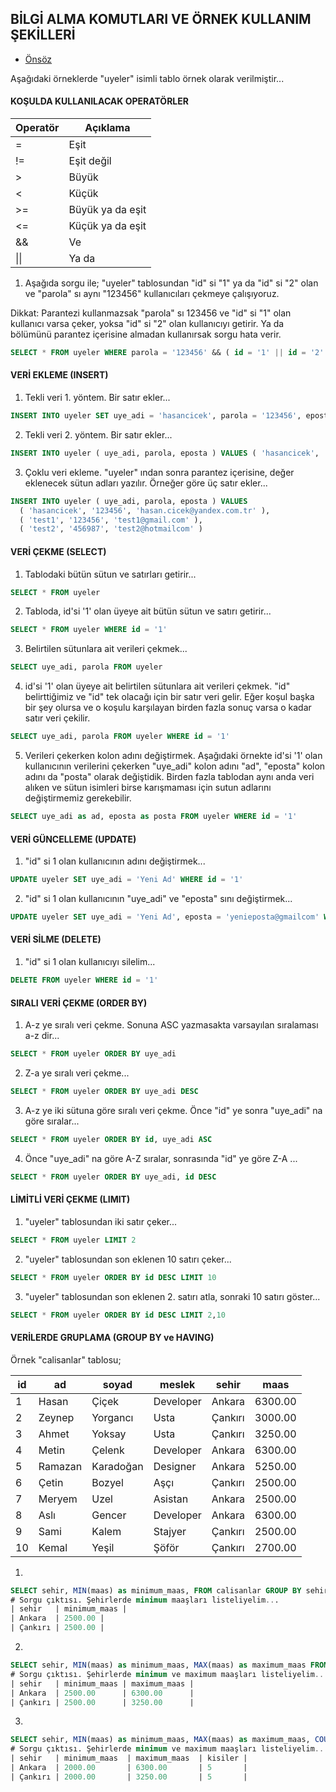 ## BİLGİ ALMA KOMUTLARI VE ÖRNEK KULLANIM ŞEKİLLERİ

- [Önsöz](https://github.com/cicekhasan/DersNotlarim)



Aşağıdaki örneklerde "uyeler" isimli tablo örnek olarak verilmiştir...

#### KOŞULDA KULLANILACAK OPERATÖRLER

| Operatör | Açıklama |
| --- | --- |
| = | Eşit |
| != | Eşit değil |
| > | Büyük |
| < | Küçük |
| >= | Büyük ya da eşit |
| <= | Küçük ya da eşit |
| && | Ve |
| \|\| | Ya da |

1. Aşağıda sorgu ile; "uyeler" tablosundan "id" si "1" ya da "id" si "2" olan ve "parola" sı aynı "123456" kullanıcıları çekmeye çalışıyoruz. 

Dikkat: Parantezi kullanmazsak "parola" sı 123456 ve "id" si "1" olan kullanıcı varsa çeker, yoksa "id" si "2" olan kullanıcıyı getirir. Ya da bölümünü parantez içerisine almadan kullanırsak sorgu hata verir.

```sql
SELECT * FROM uyeler WHERE parola = '123456' && ( id = '1' || id = '2' )
```


#### VERİ EKLEME (INSERT)

1. Tekli veri 1. yöntem. Bir satır ekler...

```sql
INSERT INTO uyeler SET uye_adi = 'hasancicek', parola = '123456', eposta = 'hasan.cicek@yandex.com.tr'
```

2. Tekli veri 2. yöntem. Bir satır ekler...

```sql
INSERT INTO uyeler ( uye_adi, parola, eposta ) VALUES ( 'hasancicek', '123456', 'hasan.cicek@yandex.com.tr' )
```

3. Çoklu veri ekleme. "uyeler" ından sonra parantez içerisine, değer eklenecek sütun adları yazılır. Örneğer göre üç satır ekler...

```sql
INSERT INTO uyeler ( uye_adi, parola, eposta ) VALUES 
  ( 'hasancicek', '123456', 'hasan.cicek@yandex.com.tr' ), 
  ( 'test1', '123456', 'test1@gmail.com' ), 
  ( 'test2', '456987', 'test2@hotmailcom' )
```

#### VERİ ÇEKME (SELECT)

1. Tablodaki bütün sütun ve satırları getirir...

```sql
SELECT * FROM uyeler
```

2. Tabloda, id'si '1' olan üyeye ait bütün sütun ve satırı getirir...

```sql
SELECT * FROM uyeler WHERE id = '1'
```

3. Belirtilen sütunlara ait verileri çekmek...

```sql
SELECT uye_adi, parola FROM uyeler
```

4. id'si '1' olan üyeye ait belirtilen sütunlara ait verileri çekmek. "id" belirttiğimiz ve "id" tek olacağı için bir satır veri gelir. Eğer koşul başka bir şey olursa ve o koşulu karşılayan birden fazla sonuç varsa o kadar satır veri çekilir.

```sql
SELECT uye_adi, parola FROM uyeler WHERE id = '1'
```

5. Verileri çekerken kolon adını değiştirmek. Aşağıdaki örnekte id'si '1' olan kullanıcının verilerini çekerken "uye_adi" kolon adını "ad", "eposta" kolon adını da "posta" olarak değiştidik. Birden fazla tablodan aynı anda veri alıken ve sütun isimleri birse karışmaması için sutun adlarını değiştirmemiz gerekebilir.

```sql
SELECT uye_adi as ad, eposta as posta FROM uyeler WHERE id = '1'
```

#### VERİ GÜNCELLEME (UPDATE)

1. "id" si 1 olan kullanıcının adını değiştirmek...

```sql
UPDATE uyeler SET uye_adi = 'Yeni Ad' WHERE id = '1'
```

2. "id" si 1 olan kullanıcının "uye_adi" ve "eposta" sını değiştirmek...

```sql
UPDATE uyeler SET uye_adi = 'Yeni Ad', eposta = 'yenieposta@gmailcom' WHERE id = '1'
```

#### VERİ SİLME (DELETE)

1. "id" si 1 olan kullanıcıyı silelim...

```sql
DELETE FROM uyeler WHERE id = '1'
```

#### SIRALI VERİ ÇEKME (ORDER BY)

1. A-z ye sıralı veri çekme. Sonuna ASC yazmasakta varsayılan sıralaması a-z dir...

```sql
SELECT * FROM uyeler ORDER BY uye_adi
```

2. Z-a ye sıralı veri çekme...

```sql
SELECT * FROM uyeler ORDER BY uye_adi DESC
```

3. A-z ye iki sütuna göre sıralı veri çekme. Önce "id" ye sonra "uye_adi" na göre sıralar...

```sql
SELECT * FROM uyeler ORDER BY id, uye_adi ASC
```

4. Önce "uye_adi" na göre A-Z sıralar, sonrasında "id" ye göre Z-A ...

```sql
SELECT * FROM uyeler ORDER BY uye_adi, id DESC
```

#### LİMİTLİ VERİ ÇEKME (LIMIT)

1. "uyeler" tablosundan iki satır çeker...

```sql
SELECT * FROM uyeler LIMIT 2
```

2. "uyeler" tablosundan son eklenen 10 satırı çeker...

```sql
SELECT * FROM uyeler ORDER BY id DESC LIMIT 10
```

3. "uyeler" tablosundan son eklenen 2. satırı atla, sonraki 10 satırı göster...

```sql
SELECT * FROM uyeler ORDER BY id DESC LIMIT 2,10
```

#### VERİLERDE GRUPLAMA (GROUP BY ve HAVING)

Örnek "calisanlar" tablosu;


| id  | ad      | soyad     | meslek    | sehir   | maas    |
| --- | ---     | ---       | ---       | ---     | ---     |
| 1   | Hasan   | Çiçek     | Developer | Ankara  | 6300.00 |
| 2   | Zeynep  | Yorgancı  | Usta      | Çankırı | 3000.00 |
| 3   | Ahmet   | Yoksay    | Usta      | Çankırı | 3250.00 |
| 4   | Metin   | Çelenk    | Developer | Ankara  | 6300.00 |
| 5   | Ramazan | Karadoğan | Designer  | Ankara  | 5250.00 |
| 6   | Çetin   | Bozyel    | Aşçı      | Çankırı | 2500.00 |
| 7   | Meryem  | Uzel      | Asistan   | Ankara  | 2500.00 |
| 8   | Aslı    | Gencer    | Developer | Ankara  | 6300.00 |
| 9   | Sami    | Kalem     | Stajyer   | Çankırı | 2500.00 |
| 10  | Kemal   | Yeşil     | Şöför     | Çankırı | 2700.00 |

1.

```sql
SELECT sehir, MIN(maas) as minimum_maas, FROM calisanlar GROUP BY sehir
# Sorgu çıktısı. Şehirlerde minimum maaşları listeliyelim...
| sehir   | minimum_maas |
| Ankara  | 2500.00 |
| Çankırı | 2500.00 |
```

2.

```sql
SELECT sehir, MIN(maas) as minimum_maas, MAX(maas) as maximum_maas FROM calisanlar GROUP BY sehir
# Sorgu çıktısı. Şehirlerde minimum ve maximum maaşları listeliyelim...
| sehir   | minimum_maas | maximum_maas |
| Ankara  | 2500.00      | 6300.00      |
| Çankırı | 2500.00      | 3250.00      |
```

3.

```sql
SELECT sehir, MIN(maas) as minimum_maas, MAX(maas) as maximum_maas, COUNT(id) as kisiler FROM calisanlar GROUP BY sehir
# Sorgu çıktısı. Şehirlerde minimum ve maximum maaşları listeliyelim...
| sehir   | minimum_maas  | maximum_maas  | kisiler |
| Ankara  | 2000.00       | 6300.00       | 5       |
| Çankırı | 2000.00       | 3250.00       | 5       |
```


